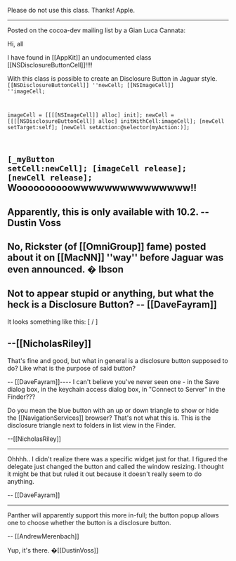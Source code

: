

Please do not use this class. Thanks! Apple.

-----------------------

Posted on the cocoa-dev mailing list by a Gian Luca Cannata:

Hi, all

I have found in [[AppKit]] an undocumented class [[NSDisclosureButtonCell]]!!!!

With this class is possible to create an Disclosure Button in Jaguar style.
<code>
[[NSDisclosureButtonCell]] ''newCell;
[[NSImageCell]] ''imageCell;

imageCell = [[[[NSImageCell]] alloc] init];
newCell = [[[[NSDisclosureButtonCell]] alloc] initWithCell:imageCell];
[newCell setTarget:self];
[newCell setAction:@selector(myAction:)];

[_myButton setCell:newCell];
[imageCell release];
[newCell release];
</code>
Woooooooooowwwwwwwwwwwwwww!!
----
Apparently, this is only available with 10.2. -- Dustin Voss
----
No, Rickster (of [[OmniGroup]] fame) posted about it on [[MacNN]] ''way'' before Jaguar was even announced. � Ibson
----
Not to appear stupid or anything, but what the heck is a Disclosure Button?
-- [[DaveFayram]]
----
It looks something like this:  [ \/ ]

--[[NicholasRiley]]
----

That's fine and good, but what in general is a disclosure button supposed to do? Like what is the purpose of said button?

-- [[DaveFayram]]----
I can't believe you've never seen one - in the Save dialog box, in the keychain  access dialog box, in "Connect to Server" in the Finder???

Do you mean the blue button with an up or down triangle to show or hide the [[NavigationServices]] browser?  That's not what this is.  This is the disclosure triangle next to folders in list view in the Finder.

--[[NicholasRiley]]

----

Ohhhh.. I didn't realize there was a specific widget just for that. I figured the delegate just changed the button and called the window resizing. I thought it might be that but ruled it out because it doesn't really seem to do anything.

-- [[DaveFayram]]

----

Panther will apparently support this more in-full; the button popup allows one to choose whether the button is a disclosure button.

-- [[AndrewMerenbach]]

Yup, it's there. �[[DustinVoss]]